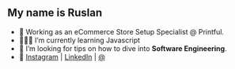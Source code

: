 
## My name is Ruslan

- 🔭  Working as an eCommerce Store Setup Specialist @ Printful.
- 👷🏼‍♂️  I’m currently learning Javascript
- 🤔  I’m looking for tips on how to dive into **Software Engineering**.
- 📱  [Instagram](https://www.instagram.com/ruslanzubenko/) | [LinkedIn](https://www.linkedin.com/in/zubenkoruslan/) | [@](zubenkoruslan@gmail.com)
